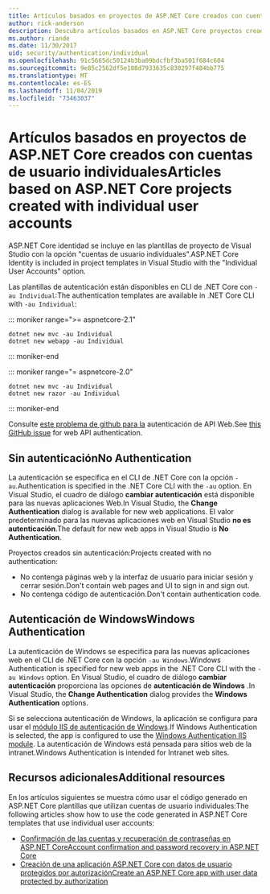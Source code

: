 ```yaml
---
title: Artículos basados en proyectos de ASP.NET Core creados con cuentas de usuario individuales
author: rick-anderson
description: Descubra artículos basados en ASP.NET Core proyectos creados con cuentas de usuario individuales.
ms.author: riande
ms.date: 11/30/2017
uid: security/authentication/individual
ms.openlocfilehash: 91c5665dc50124b3ba09bdcfbf3ba501f684c604
ms.sourcegitcommit: 9e85c2562df5e108d7933635c830297f484bb775
ms.translationtype: MT
ms.contentlocale: es-ES
ms.lasthandoff: 11/04/2019
ms.locfileid: "73463037"
---
```

# <a name="articles-based-on-aspnet-core-projects-created-with-individual-user-accounts"></a><span data-ttu-id="27772-103">Artículos basados en proyectos de ASP.NET Core creados con cuentas de usuario individuales</span><span class="sxs-lookup"><span data-stu-id="27772-103">Articles based on ASP.NET Core projects created with individual user accounts</span></span>

<span data-ttu-id="27772-104">ASP.NET Core identidad se incluye en las plantillas de proyecto de Visual Studio con la opción "cuentas de usuario individuales".</span><span class="sxs-lookup"><span data-stu-id="27772-104">ASP.NET Core Identity is included in project templates in Visual Studio with the "Individual User Accounts" option.</span></span>

<span data-ttu-id="27772-105">Las plantillas de autenticación están disponibles en CLI de .NET Core con `-au Individual`:</span><span class="sxs-lookup"><span data-stu-id="27772-105">The authentication templates are available in .NET Core CLI with `-au Individual`:</span></span>

::: moniker range=">= aspnetcore-2.1"

```dotnetcli
dotnet new mvc -au Individual
dotnet new webapp -au Individual
```

::: moniker-end

::: moniker range="= aspnetcore-2.0"

```dotnetcli
dotnet new mvc -au Individual
dotnet new razor -au Individual
```

::: moniker-end

<span data-ttu-id="27772-106">Consulte [este problema de github para la](https://github.com/aspnet/AspNetCore/issues/5833) autenticación de API Web.</span><span class="sxs-lookup"><span data-stu-id="27772-106">See [this GitHub issue](https://github.com/aspnet/AspNetCore/issues/5833) for web API authentication.</span></span>

<a name="no"></a>

## <a name="no-authentication"></a><span data-ttu-id="27772-107">Sin autenticación</span><span class="sxs-lookup"><span data-stu-id="27772-107">No Authentication</span></span>

<span data-ttu-id="27772-108">La autenticación se especifica en el CLI de .NET Core con la opción `-au`.</span><span class="sxs-lookup"><span data-stu-id="27772-108">Authentication is specified in the .NET Core CLI with the `-au` option.</span></span> <span data-ttu-id="27772-109">En Visual Studio, el cuadro de diálogo **cambiar autenticación** está disponible para las nuevas aplicaciones Web.</span><span class="sxs-lookup"><span data-stu-id="27772-109">In Visual Studio, the **Change Authentication** dialog is available for new web applications.</span></span> <span data-ttu-id="27772-110">El valor predeterminado para las nuevas aplicaciones web en Visual Studio **no es autenticación**.</span><span class="sxs-lookup"><span data-stu-id="27772-110">The default for new web apps in Visual Studio is **No Authentication**.</span></span>

<span data-ttu-id="27772-111">Proyectos creados sin autenticación:</span><span class="sxs-lookup"><span data-stu-id="27772-111">Projects created with no authentication:</span></span>

* <span data-ttu-id="27772-112">No contenga páginas web y la interfaz de usuario para iniciar sesión y cerrar sesión.</span><span class="sxs-lookup"><span data-stu-id="27772-112">Don't contain web pages and UI to sign in and sign out.</span></span>
* <span data-ttu-id="27772-113">No contenga código de autenticación.</span><span class="sxs-lookup"><span data-stu-id="27772-113">Don't contain authentication code.</span></span>

<a name="win"></a>

## <a name="windows-authentication"></a><span data-ttu-id="27772-114">Autenticación de Windows</span><span class="sxs-lookup"><span data-stu-id="27772-114">Windows Authentication</span></span>

<span data-ttu-id="27772-115">La autenticación de Windows se especifica para las nuevas aplicaciones web en el CLI de .NET Core con la opción `-au Windows`.</span><span class="sxs-lookup"><span data-stu-id="27772-115">Windows Authentication is specified for new web apps in the .NET Core CLI with the `-au Windows` option.</span></span> <span data-ttu-id="27772-116">En Visual Studio, el cuadro de diálogo **cambiar autenticación** proporciona las opciones de **autenticación de Windows** .</span><span class="sxs-lookup"><span data-stu-id="27772-116">In Visual Studio, the **Change Authentication** dialog provides the **Windows Authentication** options.</span></span>

<span data-ttu-id="27772-117">Si se selecciona autenticación de Windows, la aplicación se configura para usar el [módulo IIS de autenticación de Windows](xref:host-and-deploy/iis/modules).</span><span class="sxs-lookup"><span data-stu-id="27772-117">If Windows Authentication is selected, the app is configured to use the [Windows Authentication IIS module](xref:host-and-deploy/iis/modules).</span></span> <span data-ttu-id="27772-118">La autenticación de Windows está pensada para sitios web de la intranet.</span><span class="sxs-lookup"><span data-stu-id="27772-118">Windows Authentication is intended for Intranet web sites.</span></span>

## <a name="additional-resources"></a><span data-ttu-id="27772-119">Recursos adicionales</span><span class="sxs-lookup"><span data-stu-id="27772-119">Additional resources</span></span>

<span data-ttu-id="27772-120">En los artículos siguientes se muestra cómo usar el código generado en ASP.NET Core plantillas que utilizan cuentas de usuario individuales:</span><span class="sxs-lookup"><span data-stu-id="27772-120">The following articles show how to use the code generated in ASP.NET Core templates that use individual user accounts:</span></span>

* [<span data-ttu-id="27772-121">Confirmación de las cuentas y recuperación de contraseñas en ASP.NET Core</span><span class="sxs-lookup"><span data-stu-id="27772-121">Account confirmation and password recovery in ASP.NET Core</span></span>](xref:security/authentication/accconfirm)
* [<span data-ttu-id="27772-122">Creación de una aplicación ASP.NET Core con datos de usuario protegidos por autorización</span><span class="sxs-lookup"><span data-stu-id="27772-122">Create an ASP.NET Core app with user data protected by authorization</span></span>](xref:security/authorization/secure-data)
